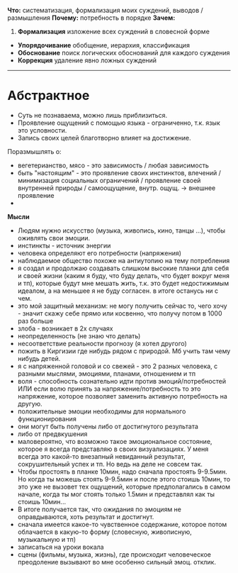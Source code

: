 **Что:** систематизация, формализация моих суждений, выводов / размышления
**Почему:** потребность в порядке
**Зачем:**

1. **Формализация** изложение всех суждений в словесной форме
- **Упорядочивание** обобщение, иерархия, классификация
- **Обоснование** поиск логических обоснований для каждого суждения
- **Коррекция** удаление явно ложных суждений

---

# Абстрактное

- Суть не познаваема, можно лишь приблизиться.
- Проявление ощущений с помощью языка - ограниченно, т.к. язык это условности.
- Запись своих целей благотворно влияет на достижение.


Поразмышлять о:

- вегетерианство, мясо - это зависимость / любая зависимость
- быть "настоящим" - это проявление своих инстинктов, влечений / минимизация социальных ограничений / проявление своей внутренней природы / самоощущение, внутр. ощущ. -> внешнее проявление
- 

**Мысли**
- Людям нужно искусство (музыка, живопись, кино, танцы ...), чтобы оживлять свои эмоции.
- инстинкты - источник энергии
- человека определяют его потребности (напряжения)
- наблюдаемое общество похоже на антиутопию на тему потребления
- я создал и продолжаю создавать слишком высокие планки для себя и своей жизни (каким я буду, что буду делать, что будет вокруг меня и тп), которые будут мне мешать жить, т.к. это будет недостижимым идеалом, а на меньшее я не буду согласен. в итоге останусь ни с чем.
 - это мой защитный механизм: не могу получить сейчас то, чего хочу - значит скажу себе прямо или косвенно, что получу потом в 1000 раз больше
- злоба - возникает в 2х случаях
 - неопределенность (не знаю что делать)
 - несоответствие реальности прогнозу (я хотел другого)
- пожить в Киргизии где нибудь рядом с природой. Мб учить там чему нибудь детей.
- я с напряженной головой и со свежей - это 2 разных человека, с разными мыслями, эмоциями, планами, отношением и тп
- воля - способность сознательно идти против эмоций/потребностей ИЛИ если волю принять за напряжение/потребность то это напряжение, которое позволяет заменить активную потребность на другую.
- положительные эмоции необходимы для нормального функционирования
 - они могут быть получены либо от достигнутого результата
 - либо от предвкушения
- маловероятно, что возможно такое эмоциональное состояние, которое я всегда представляю в своих визуализациях. У меня всегда это какой-то внезапный невиданный результат, сокрушительный успех и тп. Но ведь на деле не совсем так. 
 - Чтобы простоять в планке 10мин, надо сначала простоять 9-9.5мин. Но когда ты можешь стоять 9-9.5мин и после этого стоишь 10мин, то это уже не вызовет тех ощущений, которые предполагались в самом начале, когда ты мог стоять только 1.5мин и представлял как ты стоишь 10мин...
 - В итоге получается так, что ожидания по эмоциям не оправдываются, хоть результат и достигнут.
- сначала имеется какое-то чувственное содержание, которое потом облачается в какую-то форму (словесную, живописную, музыкальную и тп) 
- записаться на уроки вокала
- сцены (фильмы, музыка, жизнь), где происходит человеческое преодоление вызывают во мне особенно сильный эмоц. отклик.



